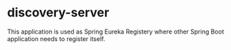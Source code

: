 # discovery-server
This application is used as Spring Eureka Registery where other Spring Boot application needs to register itself.
